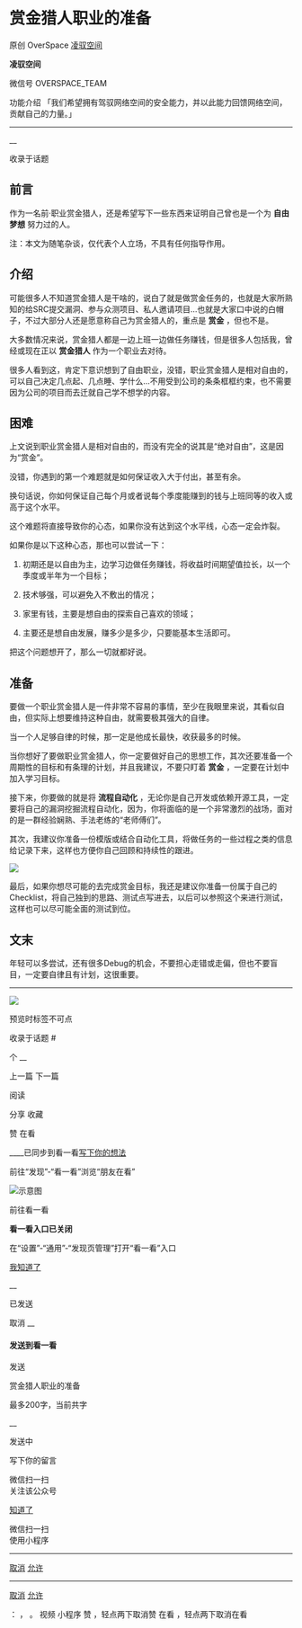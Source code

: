 #  赏金猎人职业的准备

原创 OverSpace  [ 凌驭空间 ](javascript:void\(0\);)

**凌驭空间** ![]()

微信号 OVERSPACE_TEAM

功能介绍 「我们希望拥有驾驭网络空间的安全能力，并以此能力回馈网络空间，贡献自己的力量。」

____

__

收录于话题

  

## 前言

  

作为一名前·职业赏金猎人，还是希望写下一些东西来证明自己曾也是一个为 **自由梦想** 努力过的人。

注：本文为随笔杂谈，仅代表个人立场，不具有任何指导作用。

## 介绍

可能很多人不知道赏金猎人是干啥的，说白了就是做赏金任务的，也就是大家所熟知的给SRC提交漏洞、参与众测项目、私人邀请项目...也就是大家口中说的白帽子，不过大部分人还是愿意称自己为赏金猎人的，重点是
**赏金** ，但也不是。

大多数情况来说，赏金猎人都是一边上班一边做任务赚钱，但是很多人包括我，曾经或现在正以 **赏金猎人** 作为一个职业去对待。

很多人看到这，肯定下意识想到了自由职业，没错，职业赏金猎人是相对自由的，可以自己决定几点起、几点睡、学什么...不用受到公司的条条框框约束，也不需要因为公司的项目而去迁就自己学不想学的内容。

## 困难

上文说到职业赏金猎人是相对自由的，而没有完全的说其是“绝对自由”，这是因为“赏金”。

没错，你遇到的第一个难题就是如何保证收入大于付出，甚至有余。

换句话说，你如何保证自己每个月或者说每个季度能赚到的钱与上班同等的收入或高于这个水平。

这个难题将直接导致你的心态，如果你没有达到这个水平线，心态一定会炸裂。

如果你是以下这种心态，那也可以尝试一下：

  1. 初期还是以自由为主，边学习边做任务赚钱，将收益时间期望值拉长，以一个季度或半年为一个目标；

  2. 技术够强，可以避免入不敷出的情况；

  3. 家里有钱，主要是想自由的探索自己喜欢的领域；

  4. 主要还是想自由发展，赚多少是多少，只要能基本生活即可。

把这个问题想开了，那么一切就都好说。

## 准备

要做一个职业赏金猎人是一件非常不容易的事情，至少在我眼里来说，其看似自由，但实际上想要维持这种自由，就需要极其强大的自律。

当一个人足够自律的时候，那一定是他成长最快，收获最多的时候。

当你想好了要做职业赏金猎人，你一定要做好自己的思想工作，其次还要准备一个周期性的目标和有条理的计划，并且我建议，不要只盯着 **赏金**
，一定要在计划中加入学习目标。

接下来，你要做的就是将 **流程自动化**
，无论你是自己开发或依赖开源工具，一定要将自己的漏洞挖掘流程自动化，因为，你将面临的是一个非常激烈的战场，面对的是一群经验娴熟、手法老练的“老师傅们”。

其次，我建议你准备一份模版或结合自动化工具，将做任务的一些过程之类的信息给记录下来，这样也方便你自己回顾和持续性的跟进。

  

![](https://raw.githubusercontent.com/tuchuang9/tc1/refs/heads/main/public/20211027083842.png)

  

最后，如果你想尽可能的去完成赏金目标，我还是建议你准备一份属于自己的Checklist，将自己独到的思路、测试点写进去，以后可以参照这个来进行测试，这样也可以尽可能全面的测试到位。

## 文末

年轻可以多尝试，还有很多Debug的机会，不要担心走错或走偏，但也不要盲目，一定要自律且有计划，这很重要。  

  

* * *

![](https://raw.githubusercontent.com/tuchuang9/tc1/refs/heads/main/public/20211027083843.png)

  

预览时标签不可点

收录于话题 #

个 __

上一篇 下一篇

阅读

分享 收藏

赞 在看

____已同步到看一看[写下你的想法](javascript:;)

前往“发现”-“看一看”浏览“朋友在看”

![示意图](//res.wx.qq.com/mmbizwap/zh_CN/htmledition/images/pic/appmsg/pic_like_comment55871f.png)

前往看一看

**看一看入口已关闭**

在“设置”-“通用”-“发现页管理”打开“看一看”入口

[我知道了](javascript:;)

__

已发送

取消 __

####  发送到看一看

发送

赏金猎人职业的准备

最多200字，当前共字

__

发送中

写下你的留言

微信扫一扫  
关注该公众号

[知道了](javascript:;)

微信扫一扫  
使用小程序

****

[取消](javascript:void\(0\);) [允许](javascript:void\(0\);)

****

[取消](javascript:void\(0\);) [允许](javascript:void\(0\);)

： ， 。 视频 小程序 赞 ，轻点两下取消赞 在看 ，轻点两下取消在看


